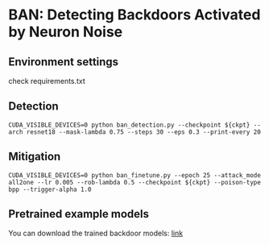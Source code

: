 # BAN: Detecting Backdoors Activated by Neuron Noise

## Environment settings
check requirements.txt

## Detection

```
CUDA_VISIBLE_DEVICES=0 python ban_detection.py --checkpoint ${ckpt} --arch resnet18 --mask-lambda 0.75 --steps 30 --eps 0.3 --print-every 20
```

## Mitigation

```
CUDA_VISIBLE_DEVICES=0 python ban_finetune.py --epoch 25 --attack_mode all2one --lr 0.005 --rob-lambda 0.5 --checkpoint ${ckpt} --poison-type bpp --trigger-alpha 1.0
```

## Pretrained example models

You can download the trained backdoor models: [link](https://drive.google.com/drive/folders/164Auz6sk-ieadIUZ43E26e6VnbLYk-X6?usp=sharing)